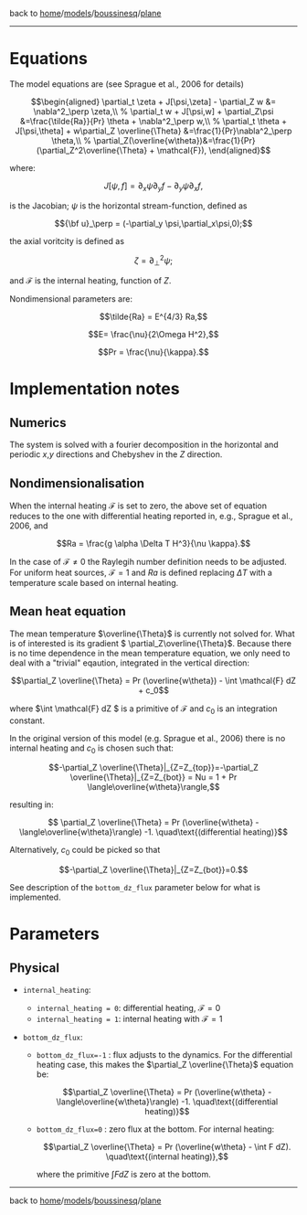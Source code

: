 back to [home](home)/[models](models)/[boussinesq](models-boussinesq)/[plane](models-boussinesq-plane)

---

# Equations

The model equations are (see Sprague et al., 2006 for details)
```math
\begin{aligned}
\partial_t \zeta + J[\psi,\zeta] - \partial_Z w &= \nabla^2_\perp \zeta,\\
%
\partial_t w + J[\psi,w] + \partial_Z\psi &=\frac{\tilde{Ra}}{Pr} \theta + \nabla^2_\perp w,\\
%
\partial_t \theta + J[\psi,\theta] + w\partial_Z \overline{\Theta} &=\frac{1}{Pr}\nabla^2_\perp \theta,\\
%
\partial_Z(\overline{w\theta})&=\frac{1}{Pr}  (\partial_Z^2\overline{\Theta} + \mathcal{F}),
\end{aligned}
```
where:
```math
J[\psi,f] = \partial_x\psi \partial_y f-\partial_y\psi \partial_x f,
```
is the Jacobian; $\psi$ is the horizontal stream-function, defined as
```math
{\bf u}_\perp = (-\partial_y \psi,\partial_x\psi,0);
```
the axial voritcity is defined as
```math
\zeta = \partial_\perp^2\psi;
```
and $\mathcal{F}$ is the internal heating, function of $Z$.

Nondimensional parameters are:
```math
\tilde{Ra} = E^{4/3} Ra,
```
```math
E= \frac{\nu}{2\Omega H^2},
```
```math
Pr = \frac{\nu}{\kappa}.
```

# Implementation notes

## Numerics
The system is solved with a fourier decomposition in the horizontal and periodic $x$,$y$ directions and Chebyshev in the $Z$ direction.

## Nondimensionalisation

When the internal heating $\mathcal{F}$ is set to zero, the above set of equation reduces to the one with differential heating reported in, e.g., Sprague et al., 2006, and 
```math
Ra = \frac{g \alpha \Delta T H^3}{\nu \kappa}.
```

In the case of $\mathcal{F}\neq 0$ the Raylegih number definition needs to be adjusted. For uniform heat sources, $\mathcal{F}=1$ and $Ra$ is defined replacing $\Delta T$ with a temperature scale based on internal heating.

## Mean heat equation

The mean temperature $\overline{\Theta}$ is currently not solved for. What is of interested is its gradient $ \partial_Z\overline{\Theta}$. Because there is no time dependence in the mean temperature equation, we only need to deal with a "trivial" eqaution, integrated in the vertical direction:

```math
\partial_Z \overline{\Theta} = Pr (\overline{w\theta}) - \int \mathcal{F} dZ + c_0
```

where $\int \mathcal{F} dZ  $ is a primitive of $\mathcal{F}$ and $c_0$ is an integration constant.

In the original version of this model (e.g. Sprague et al., 2006) there is no internal heating and $c_0$ is chosen such that:
```math
-\partial_Z \overline{\Theta}|_{Z=Z_{top}}=-\partial_Z \overline{\Theta}|_{Z=Z_{bot}} = Nu = 1 + Pr \langle\overline{w\theta}\rangle,
```
resulting in:
```math
 \partial_Z \overline{\Theta} = Pr (\overline{w\theta} - \langle\overline{w\theta}\rangle) -1. \quad\text{(differential heating)}
```

Alternatively, $c_0$ could be picked so that 
```math
-\partial_Z \overline{\Theta}|_{Z=Z_{bot}}=0.
```

See description of the `bottom_dz_flux` parameter below for what is implemented.


# Parameters

## Physical

- `internal_heating`: 
    - `internal_heating = 0`: differential heating, $\mathcal{F}=0$
    - `internal_heating = 1`: internal heating with $\mathcal{F}=1$ 

- `bottom_dz_flux`: 
    - `bottom_dz_flux=-1` : flux adjusts to the dynamics. For the differential heating case, this makes the $\partial_Z \overline{\Theta}$ equation be:
        ```math
        \partial_Z \overline{\Theta} = Pr (\overline{w\theta} - \langle\overline{w\theta}\rangle) -1. \quad\text{(differential heating)}
        ```

    - `bottom_dz_flux=0` : zero flux at the bottom. For internal heating:
        ```math
        \partial_Z \overline{\Theta} = Pr (\overline{w\theta} - \int F dZ). \quad\text{(internal heating)},
        ```
        where the primitive $\int F dZ$ is zero at the bottom.






---

back to [home](home)/[models](models)/[boussinesq](models-boussinesq)/[plane](models-boussinesq-plane)
